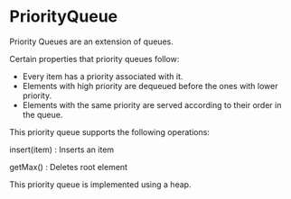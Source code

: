 # PriorityQueue
Priority Queues are an extension of queues.

Certain properties that priority queues follow:

- Every item has a priority associated with it.
- Elements with high priority are dequeued before the ones with lower priority.
- Elements with the same priority are served according to their order in the queue.


This priority queue supports the following operations:

insert(item) : Inserts an item

getMax() : Deletes root element


This priority queue is implemented using a heap.
